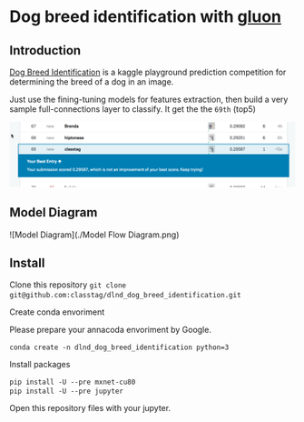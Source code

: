 # Dog breed identification with [gluon](https://github.com/gluon-api/gluon-api/)
## Introduction
[Dog Breed Identification](https://www.kaggle.com/c/dog-breed-identification) is a kaggle playground prediction competition for determining the breed of a dog in an image.

Just use the fining-tuning models for features extraction, then build a very sample full-connections layer to classify. It get the the `69th` (top5)

![rank](./rank.png)

## Model Diagram

![Model Diagram](./Model Flow Diagram.png)

## Install

Clone this repository
```git clone git@github.com:classtag/dlnd_dog_breed_identification.git```

Create conda envoriment

Please prepare your annacoda envoriment by Google.

```
conda create -n dlnd_dog_breed_identification python=3
```

Install packages
```
pip install -U --pre mxnet-cu80
pip install -U --pre jupyter
```

Open this repository files with your jupyter.
